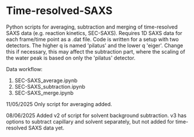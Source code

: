 # Time-resolved-SAXS
Python scripts for averaging, subtraction and merging of time-resolved SAXS data (e.g. reaction kinetics, SEC-SAXS).
Requires 1D SAXS data for each frame/time point as a .dat file.
Code is written for a setup with two detectors. The higher q is named 'pilatus' and the lower q 'eiger'. 
Change this if necessary, this may affect the subtraction part, where the scaling of the water peak is based on only the 'pilatus' detector.

Data workflow:
1) SEC-SAXS_average.ipynb
2) SEC-SAXS_subtraction.ipynb
3) SEC-SAXS_merge.ipynb

11/05/2025
Only script for averaging added.

08/06/2025
Added v2 of script for solvent background subtraction. v3 has options to subtract capillary and solvent separately, but not added for time-resolved SAXS data yet.
